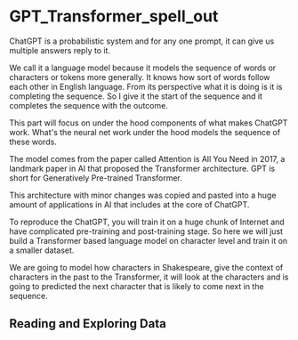 # GPT_Transformer_spell_out
ChatGPT is a probabilistic system and for any one prompt, it can give us multiple answers reply to it.

We call it a language model because it models the sequence of words or characters or tokens more generally. It knows how sort of words follow each other in English language. From its perspective what it is doing is it is completing the sequence. So I give it the start of the sequence and it completes the sequence with the outcome.

This part will focus on under the hood components of what makes ChatGPT work. What's the neural net work under the hood models the sequence of these words.

The model comes from the paper called Attention is All You Need in 2017, a landmark paper in AI that proposed the Transformer architecture. GPT is short for Generatively Pre-trained Transformer.

This architecture with minor changes was copied and pasted into a huge amount of applications in AI that includes at the core of ChatGPT.

To reproduce the ChatGPT, you will train it on a huge chunk of Internet and have complicated pre-training and post-training stage. So here we will just build a Transformer based language model on character level and train it on a smaller dataset.

We are going to model how characters in Shakespeare, give the context of characters in the past to the Transformer, it will look at the characters and is going to predicted the next character that is likely to come next in the sequence.


## Reading and Exploring Data